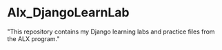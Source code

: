 # Alx_DjangoLearnLab
"This repository contains my Django learning labs and practice files from the ALX program."
